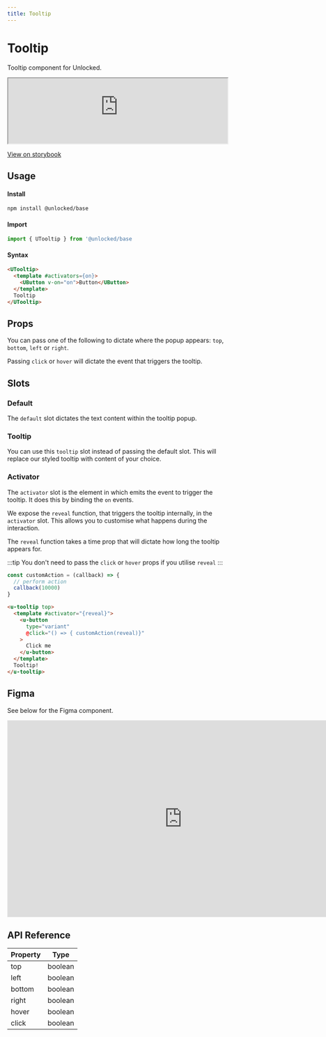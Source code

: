 ```yaml
---
title: Tooltip
---
```

# Tooltip

Tooltip component for Unlocked.

 <iframe
  src="https://www.storybook.unlocked.to/iframe.html?id=components-tooltip--default&viewMode=story"
  width="100%"
  height="150"
></iframe>

[View on storybook](https://storybook.unlocked.to)

## Usage

#### Install
```bash
npm install @unlocked/base
```

#### Import
```js
import { UTooltip } from '@unlocked/base
```

#### Syntax 
```html
<UTooltip>
  <template #activators={on}>
    <UButton v-on="on">Button</UButton>
  </template>
  Tooltip
</UTooltip>
```

## Props

You can pass one of the following to dictate where the popup appears: `top`, `bottom`, `left` or `right`.

Passing `click` or `hover` will dictate the event that triggers the tooltip.

## Slots

### Default
The `default` slot dictates the text content within the tooltip popup.

### Tooltip
You can use this `tooltip` slot instead of passing the default slot. This will replace
our styled tooltip with content of your choice.

### Activator
The `activator` slot is the element in which emits the event to trigger the tooltip.
It does this by binding the `on` events.

We expose the `reveal` function, that triggers the tooltip internally, in the `activator` slot. This allows you to customise what happens during the interaction.

The `reveal` function takes a time prop that will dictate how long the tooltip appears for.

:::tip
You don't need to pass the `click` or `hover` props if you utilise `reveal`
:::

```js
const customAction = (callback) => {
  // perform action
  callback(10000)
}
```
```html
<u-tooltip top>
  <template #activator="{reveal}">
    <u-button
      type="variant"
      @click="() => { customAction(reveal)}"
    >
      Click me
    </u-button>
  </template>
  Tooltip!
</u-tooltip>
```

## Figma

See below for the Figma component.

<iframe style="border: 1px solid rgba(0, 0, 0, 0.1);" width="800" height="450" src="https://www.figma.com/embed?embed_host=share&url=https%3A%2F%2Fwww.figma.com%2Ffile%2F1GKZEhOubObtIb1UHXMV95%2FMaterial-2-Design-Kit-(Community)%3Fnode-id%3D0%253A2347" allowfullscreen></iframe>

## API Reference

| Property              | Type                       |
| --------------------- | -------------------------- |
| top       | boolean            |
| left       | boolean            |
| bottom       | boolean           |
| right       | boolean            |
| hover       | boolean            |
| click       | boolean            |